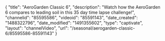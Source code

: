 {
    "title": "AeroGarden Classic 6",
    "description": "Watch how the AeroGarden 6 compares to leading soil in this 35 day time lapse challenge!",
    "channelid": "85595586",
    "videoid": "85591143",
    "date_created": "1488322796",
    "date_modified": "1491355602",
    "type": "captivate",
    "layout": "channelVideo",
    "url": "\/seasonal\/aerogarden-classic-6\/85595586-85591143"
}